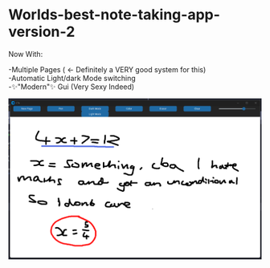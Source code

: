 # Worlds-best-note-taking-app-version-2

Now With:

-Multiple Pages ( <- Definitely a VERY good system for this)  
-Automatic Light/dark Mode switching  
-✨"Modern"✨ Gui (Very Sexy Indeed)  

![Alt text](https://github.com/TanZboi/Worlds-best-note-taking-app-version-2/blob/main/appscreenshot.png "✨Screenshot✨")
